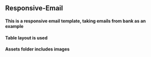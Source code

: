 ## Responsive-Email
#### This is a responsive email template, taking emails from bank as an example
#### Table layout is used
#### Assets folder includes images
